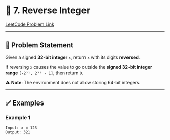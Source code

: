 # 🔄 7. Reverse Integer

[LeetCode Problem Link](https://leetcode.com/problems/reverse-integer/description/)

---

## 📘 Problem Statement

Given a signed **32-bit integer** `x`, return `x` with its digits **reversed**.

If reversing `x` causes the value to go outside the **signed 32-bit integer range** `[-2³¹, 2³¹ - 1]`, then return `0`.

⚠️ **Note**: The environment does not allow storing 64-bit integers.

---

## ✅ Examples

### Example 1
```text
Input: x = 123
Output: 321
